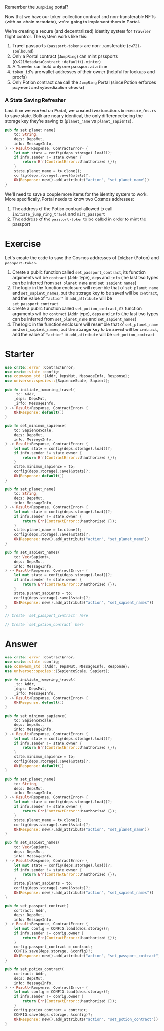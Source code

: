 <!---
Course: 2
Lesson: 4
Exercise: 1

Title: Preparing Portal to Become the Minter Part 1
Filename: execute_fns.rs

Storyline placeholder:
>
-->

Remember the `JumpRing` portal? 

Now that we have our token collection contract and non-transferable NFTs (with on-chain metadata), we're going to implement them in Portal. 

We're creating a secure (and decentralized) identity system for `Traveler` flight control. The system works like this:

1. Travel passports (`passport-token`s) are non-transferable (`cw721-soulbound`)
2. Only a Portal contract (`JumpRing`) can mint passports (`Cw721MetadataContract::default().minter`)
3. A Traveler can hold only one passport at a time
4. `token_id`'s are wallet addresses of their owner (helpful for lookups and proofs)
5. Only Potion contract can call the `JumpRing` Portal (since Potion enforces payment and cyberdization checks)

### A State Saving Refresher

Last time we worked on Portal, we created two functions in `execute_fns.rs` to save state. Both are nearly identical, the only difference being the storage key they're saving to (`planet_name` vs `planet_sapients`).

```rs
pub fn set_planet_name(
    to: String,
    deps: DepsMut,
    info: MessageInfo,
) -> Result<Response, ContractError> {
    let mut state = config(deps.storage).load()?;
    if info.sender != state.owner {
        return Err(ContractError::Unauthorized {});
    }
    state.planet_name = to.clone();
    config(deps.storage).save(&state)?;
    Ok(Response::new().add_attribute("action", "set_planet_name"))
}
```

We'll need to save a couple more items for the identity system to work. More specifically, Portal needs to know two Cosmos addresses: 

1. The address of the Potion contract allowed to call `initiate_jump_ring_travel` and `mint_passport`
2. The address of the `passport-token` to be called in order to mint the passport

# Exercise

Let's create the code to save the Cosmos addresses of `Imbiber` (Potion) and `passport-token`.

1. Create a public function called `set_passport_contract`, its function arguments will be `contract` (`Addr` type), `deps` and `info` (the last two types can be inferred from `set_planet_name` and `set_sapient_names`)
2. The logic in the function enclosure will resemble that of `set_planet_name` and `set_sapient_names`, but the storage key to be saved will be `contract`, and the value of `"action"` in `add_attribute` will be `set_passport_contract`
3. Create a public function called `set_potion_contract`, its function arguments will be `contract` (`Addr` type), `deps` and `info` (the last two types can be inferred from `set_planet_name` and `set_sapient_names`)
4. The logic in the function enclosure will resemble that of `set_planet_name` and `set_sapient_names`, but the storage key to be saved will be `contract`, and the value of `"action"` in `add_attribute` will be `set_potion_contract`

# Starter

```rs
use crate::error::ContractError;
use crate::state::config;
use cosmwasm_std::{Addr, DepsMut, MessageInfo, Response};
use universe::species::{SapienceScale, Sapient};

pub fn initiate_jumpring_travel(
    _to: Addr,
    _deps: DepsMut,
    _info: MessageInfo,
) -> Result<Response, ContractError> {
    Ok(Response::default())
}

pub fn set_minimum_sapience(
    to: SapienceScale,
    deps: DepsMut,
    info: MessageInfo,
) -> Result<Response, ContractError> {
    let mut state = config(deps.storage).load()?;
    if info.sender != state.owner {
        return Err(ContractError::Unauthorized {});
    }
    state.minimum_sapience = to;
    config(deps.storage).save(&state)?;
    Ok(Response::default())
}

pub fn set_planet_name(
    to: String,
    deps: DepsMut,
    info: MessageInfo,
) -> Result<Response, ContractError> {
    let mut state = config(deps.storage).load()?;
    if info.sender != state.owner {
        return Err(ContractError::Unauthorized {});
    }
    state.planet_name = to.clone();
    config(deps.storage).save(&state)?;
    Ok(Response::new().add_attribute("action", "set_planet_name"))
}

pub fn set_sapient_names(
    to: Vec<Sapient>,
    deps: DepsMut,
    info: MessageInfo,
) -> Result<Response, ContractError> {
    let mut state = config(deps.storage).load()?;
    if info.sender != state.owner {
        return Err(ContractError::Unauthorized {});
    }
    state.planet_sapients = to;
    config(deps.storage).save(&state)?;
    Ok(Response::new().add_attribute("action", "set_sapient_names"))
}

// Create `set_passport_contract` here

// Create `set_potion_contract` here
```

# Answer

```rs
use crate::error::ContractError;
use crate::state::config;
use cosmwasm_std::{Addr, DepsMut, MessageInfo, Response};
use universe::species::{SapienceScale, Sapient};

pub fn initiate_jumpring_travel(
    _to: Addr,
    _deps: DepsMut,
    _info: MessageInfo,
) -> Result<Response, ContractError> {
    Ok(Response::default())
}

pub fn set_minimum_sapience(
    to: SapienceScale,
    deps: DepsMut,
    info: MessageInfo,
) -> Result<Response, ContractError> {
    let mut state = config(deps.storage).load()?;
    if info.sender != state.owner {
        return Err(ContractError::Unauthorized {});
    }
    state.minimum_sapience = to;
    config(deps.storage).save(&state)?;
    Ok(Response::default())
}

pub fn set_planet_name(
    to: String,
    deps: DepsMut,
    info: MessageInfo,
) -> Result<Response, ContractError> {
    let mut state = config(deps.storage).load()?;
    if info.sender != state.owner {
        return Err(ContractError::Unauthorized {});
    }
    state.planet_name = to.clone();
    config(deps.storage).save(&state)?;
    Ok(Response::new().add_attribute("action", "set_planet_name"))
}

pub fn set_sapient_names(
    to: Vec<Sapient>,
    deps: DepsMut,
    info: MessageInfo,
) -> Result<Response, ContractError> {
    let mut state = config(deps.storage).load()?;
    if info.sender != state.owner {
        return Err(ContractError::Unauthorized {});
    }
    state.planet_sapients = to;
    config(deps.storage).save(&state)?;
    Ok(Response::new().add_attribute("action", "set_sapient_names"))
}

pub fn set_passport_contract(
    contract: Addr,
    deps: DepsMut,
    info: MessageInfo,
) -> Result<Response, ContractError> {
    let mut config = CONFIG.load(deps.storage)?;
    if info.sender != config.owner {
        return Err(ContractError::Unauthorized {});
    }
    config.passport_contract = contract;
    CONFIG.save(deps.storage, &config)?;
    Ok(Response::new().add_attribute("action", "set_passport_contract"))
}

pub fn set_potion_contract(
    contract: Addr,
    deps: DepsMut,
    info: MessageInfo,
) -> Result<Response, ContractError> {
    let mut config = CONFIG.load(deps.storage)?;
    if info.sender != config.owner {
        return Err(ContractError::Unauthorized {});
    }
    config.potion_contract = contract;
    CONFIG.save(deps.storage, &config)?;
    Ok(Response::new().add_attribute("action", "set_potion_contract"))
}
```
